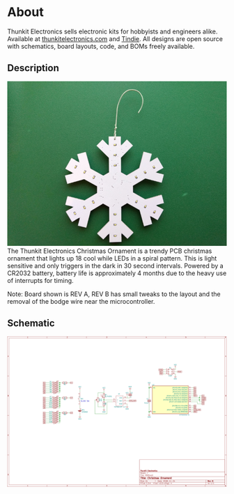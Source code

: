 # About #

Thunkit Electronics sells electronic kits for hobbyists and engineers alike. Available at [thunkitelectronics.com](https://thunkitelectronics.com) and [Tindie](https://www.tindie.com/stores/cmccaskey). All designs are open source with schematics, board layouts, code, and BOMs freely available.

## Description ###
![image goes here](IMAGES/XMAS_1.png) <br />
The Thunkit Electronics Christmas Ornament is a trendy PCB christmas ornament that lights up 18 cool while LEDs in a spiral pattern. This is light sensitive and only triggers in the dark in 30 second intervals. Powered by a CR2032 battery, battery life is approximately 4 months due to the heavy use of interrupts for timing.

Note: Board shown is REV A, REV B has small tweaks to the layout and the removal of the bodge wire near the microcontroller.

## Schematic ##
![image goes here](IMAGES/XMAS_SCHEM.png)
